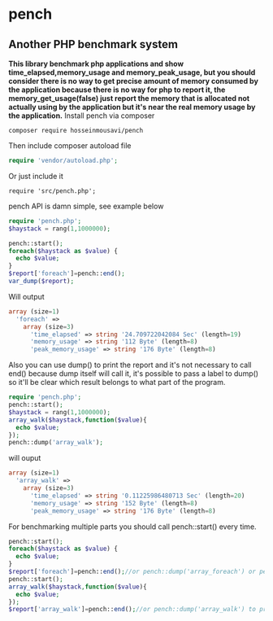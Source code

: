 # pench
## Another PHP benchmark system
**This library benchmark php applications and show time_elapsed,memory_usage and memory_peak_usage, but you should consider there is no way to get precise amount of memory consumed by the application because there is no way for php to report it, the memory_get_usage(false) just report the memory that is allocated not actually using by the application but it's near the real memory usage by the application.**
Install pench via composer
```
composer require hosseinmousavi/pench
```
Then include composer autoload file
```php
require 'vendor/autoload.php';
```
Or just include it
```
require 'src/pench.php';
```
pench API is damn simple, see example below

```php
require 'pench.php';
$haystack = rang(1,1000000);

pench::start();
foreach($haystack as $value) {
  echo $value;
}
$report['foreach']=pench::end();
var_dump($report);
```
Will output
```php
array (size=1)
  'foreach' => 
    array (size=3)
      'time_elapsed' => string '24.709722042084 Sec' (length=19)
      'memory_usage' => string '112 Byte' (length=8)
      'peak_memory_usage' => string '176 Byte' (length=8)
```   
Also you can use dump() to print the report and it's not necessary to call end() because dump itself will call it, it's possible to pass a label to dump() so it'll be clear which result belongs to what part of the program.
```php
require 'pench.php';
pench::start();
$haystack = rang(1,1000000);
array_walk($haystack,function($value){
  echo $value;
});
pench::dump('array_walk');
```
will ouput
```php
array (size=1)
  'array_walk' => 
    array (size=3)
      'time_elapsed' => string '0.11225986480713 Sec' (length=20)
      'memory_usage' => string '152 Byte' (length=8)
      'peak_memory_usage' => string '176 Byte' (length=8)
```
For benchmarking multiple parts you should call pench::start() every time.
```php
pench::start();
foreach($haystack as $value) {
  echo $value;
}
$report['foreach']=pench::end();//or pench::dump('array_foreach') or pench::dump() to print report inline
pench::start();
array_walk($haystack,function($value){
  echo $value;
});
$report['array_walk']=pench::end();//or pench::dump('array_walk') to print report inline
```